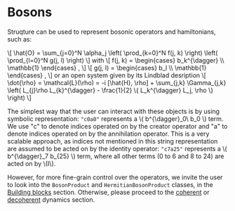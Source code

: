 # Bosons

Struqture can be used to represent bosonic operators and hamiltonians, such as:

\\[ \hat{O} = \sum_{j=0}^N \alpha_j \left( \prod_{k=0}^N f(j, k) \right) \left( \prod_{l=0}^N g(j, l) \right) \\]
with
\\[ f(j, k) = \begin{cases} b_k^{\dagger} \\\\ \mathbb{1} \end{cases} , \\]
\\[ g(j, l) = \begin{cases} b_l \\\\ \mathbb{1} \end{cases} , \\]
or an open system given by its Lindblad desription 
\\[
    \dot{\rho} = \mathcal{L}(\rho) = -i \[\hat{H}, \rho\] + \sum_{j,k} \Gamma_{j,k} \left( L_{j}\rho L_{k}^{\dagger} - \frac{1}{2} \\{ L_k^{\dagger} L_j, \rho \\} \right)
\\]

The simplest way that the user can interact with these objects is by using symbolic representation: `"c0a0"` represents a \\( b^{\dagger}\_0\ b\_0 \\) term. We use "c" to denote  indices operated on by the creator operator and "a" to denote indices operated on by the annihilation operator. This is a very scalable approach, as indices not mentioned in this string representation are assumed to be acted on by the identity operator: `"c7a25"` represents a \\( b^{\dagger}\_7 b\_{25} \\) term, where all other terms (0 to 6 and 8 to 24) are acted on by \\(I\\).

However, for more fine-grain control over the operators, we invite the user to look into the `BosonProduct` and `HermitianBosonProduct` classes, in the [Building blocks](./products.md) section. Otherwise, please proceed to the [coherent](./noisefree.md) or [decoherent](./noisy.md) dynamics section.
